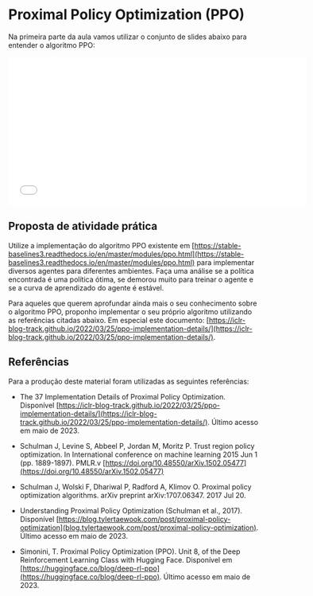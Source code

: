 # Proximal Policy Optimization (PPO)

Na primeira parte da aula vamos utilizar o conjunto de slides abaixo para entender o algoritmo PPO:

<embed src="ppo_slides.pdf" type="application/pdf" width="600" height="300">

## Proposta de atividade prática

Utilize a implementação do algoritmo PPO existente em [https://stable-baselines3.readthedocs.io/en/master/modules/ppo.html](https://stable-baselines3.readthedocs.io/en/master/modules/ppo.html) para implementar diversos agentes para diferentes ambientes. Faça uma análise se a política encontrada é uma política ótima, se demorou muito para treinar o agente e se a curva de aprendizado do agente é estável. 

Para aqueles que querem aprofundar ainda mais o seu conhecimento sobre o algoritmo PPO, proponho implementar o seu próprio algoritmo utilizando as referências citadas abaixo. Em especial este documento: [https://iclr-blog-track.github.io/2022/03/25/ppo-implementation-details/](https://iclr-blog-track.github.io/2022/03/25/ppo-implementation-details/).

## Referências

Para a produção deste material foram utilizadas as seguintes referências: 

* The 37 Implementation Details of Proximal Policy Optimization. Disponível [https://iclr-blog-track.github.io/2022/03/25/ppo-implementation-details/](https://iclr-blog-track.github.io/2022/03/25/ppo-implementation-details/). Último acesso em maio de 2023. 
		
* Schulman J, Levine S, Abbeel P, Jordan M, Moritz P. Trust region policy optimization. In International conference on machine learning 2015 Jun 1 (pp. 1889-1897). PMLR.v [https://doi.org/10.48550/arXiv.1502.05477](https://doi.org/10.48550/arXiv.1502.05477)
		
* Schulman J, Wolski F, Dhariwal P, Radford A, Klimov O. Proximal policy optimization algorithms. arXiv preprint arXiv:1707.06347. 2017 Jul 20.
		
* Understanding Proximal Policy Optimization (Schulman et al., 2017). Disponível [https://blog.tylertaewook.com/post/proximal-policy-optimization](blog.tylertaewook.com/post/proximal-policy-optimization). Último acesso em maio de 2023. 
		
* Simonini, T. Proximal Policy Optimization (PPO). Unit 8, of the Deep Reinforcement Learning Class with Hugging Face. Disponível em [https://huggingface.co/blog/deep-rl-ppo](https://huggingface.co/blog/deep-rl-ppo). Último acesso em maio de 2023.